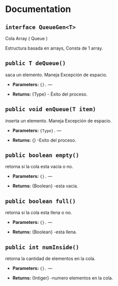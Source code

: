 # Documentation

## `interface QueueGen<T>`

Cola Array ( Queue )

Estructura basada en arrays, Consta de 1 array.

## `public T deQueue()`

saca un elemento. Maneja Excepción de espacio.

 * **Parameters:** `{}.` — 
 * **Returns:** {Type} - Éxito del proceso. 

     <p>

## `public void enQueue(T item)`

inserta un elemento. Maneja Excepción de espacio.

 * **Parameters:** `{Type}.` — 
 * **Returns:** {} -Exito del proceso. 

     <p>

## `public boolean empty()`

retorna si la cola esta vacia o no.

 * **Parameters:** `{}.` — 
 * **Returns:** {Boolean} -esta vacia. 

     <p>

## `public boolean full()`

retorna si la cola esta llena o no.

 * **Parameters:** `{}.` — 
 * **Returns:** {Boolean} -esta llena. 

     <p>

## `public int numInside()`

retorna la cantidad de elementos en la cola.

 * **Parameters:** `{}.` — 
 * **Returns:** {Intiger} -numero elementos en la cola. 

     <p>
